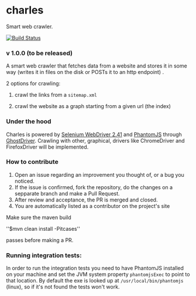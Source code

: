 # charles
Smart web crawler.

[![Build Status](https://travis-ci.org/amihaiemil/charles.svg?branch=master)](https://travis-ci.org/amihaiemil/charles)

### v 1.0.0 (to be released)

A smart web crawler that fetches data from a website and stores it in some way (writes it in files on the disk or POSTs it to an http endpoint) . 

2 options for crawling: 

1) crawl the links from a ``sitemap.xml``

2) crawl the website as a graph starting from a given url (the index)

### Under the hood

Charles is powered by [Selenium WebDriver 2.41](http://www.seleniumhq.org/projects/webdriver/) and [PhantomJS](http://phantomjs.org/) through [GhostDriver](https://github.com/detro/ghostdriver). Crawling with other, graphical, drivers like ChromeDriver and FirefoxDriver will be implemented.

### How to contribute

1. Open an issue regarding an improvement you thought of, or a bug you noticed.
2. If the issue is confirmed, fork the repository, do the changes on a sepparate branch and make a Pull Request.
3. After review and acceptance, the PR is merged and closed.
4. You are automatically listed as a contributor on the project's site

Make sure the maven build

''$mvn clean install -Pitcases''

passes before making a PR. 

### Running integration tests: 

In order to run the integration tests you need to have PhantomJS installed on your machine and set the JVM system property ``phantomjsExec`` to point to that location. By default the exe is looked up at ``/usr/local/bin/phantomjs`` (linux), so if it's not found the tests won't work.
